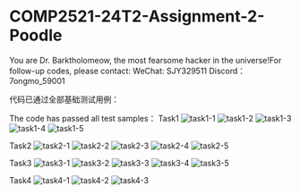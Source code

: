 # COMP2521-24T2-Assignment-2-Poodle
You are Dr. Barktholomeow, the most fearsome hacker in the universe!For follow-up codes, please contact:
WeChat: SJY329511
Discord：7ongmo_59001

代码已通过全部基础测试用例：

The code has passed all test samples：
Task1
![task1-1](https://github.com/user-attachments/assets/3865c659-18e4-48e0-8552-7b640718283c)
![task1-2](https://github.com/user-attachments/assets/5601916c-8356-41d2-9da2-7c37ceb5dcf9)
![task1-3](https://github.com/user-attachments/assets/6a87fad2-eded-4ee7-98a4-c6c063a4b1e5)
![task1-4](https://github.com/user-attachments/assets/2319b1a9-1297-40ab-ac29-1fc5e7d4b7aa)
![task1-5](https://github.com/user-attachments/assets/70acee83-695d-49e0-a3fa-822a5071904a)

Task2
![task2-1](https://github.com/user-attachments/assets/985c0672-f1fe-49aa-ada7-b1c4a5dcd5e9)
![task2-2](https://github.com/user-attachments/assets/574bb99a-37a5-47c8-bd27-5297890d685a)
![task2-3](https://github.com/user-attachments/assets/3f2a2604-1a60-4c60-ac60-894318c1144e)
![task2-4](https://github.com/user-attachments/assets/2b636931-4a28-4a9f-a594-90fec45ad1df)
![task2-5](https://github.com/user-attachments/assets/07423a6a-78fd-4a51-8c33-d60f5d5927bd)

Task3
![task3-1](https://github.com/user-attachments/assets/0dd10ee2-b82c-46a7-92d8-1eb5e49154c1)
![task3-2](https://github.com/user-attachments/assets/0c6d8f4b-a93f-4909-907a-f1c96a19910e)
![task3-3](https://github.com/user-attachments/assets/f0936959-0f6d-4944-a4c7-217b246de3e3)
![task3-4](https://github.com/user-attachments/assets/70c8c5c1-617e-475e-8847-421e3234376e)
![task3-5](https://github.com/user-attachments/assets/27d56364-1198-4602-9440-3c26b01c9e3b)

Task4
![task4-1](https://github.com/user-attachments/assets/dcb0390b-e090-4935-a375-8499fd215a54)
![task4-2](https://github.com/user-attachments/assets/5e5c548a-7968-4dd6-858a-0e442d08043c)
![task4-3](https://github.com/user-attachments/assets/9f4eaad4-4365-41da-9797-d8d233fc1501)

